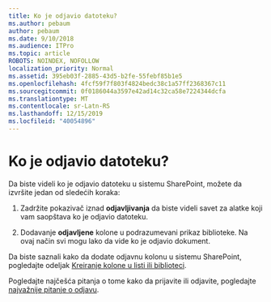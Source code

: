 ```yaml
---
title: Ko je odjavio datoteku?
ms.author: pebaum
author: pebaum
ms.date: 9/10/2018
ms.audience: ITPro
ms.topic: article
ROBOTS: NOINDEX, NOFOLLOW
localization_priority: Normal
ms.assetid: 395eb03f-2885-43d5-b2fe-55febf85b1e5
ms.openlocfilehash: 4fcf59f7f803f4824bedc38c1a57ff2368367c11
ms.sourcegitcommit: 0f0186044a3597e42ad14c32ca58e7224344dcfa
ms.translationtype: MT
ms.contentlocale: sr-Latn-RS
ms.lasthandoff: 12/15/2019
ms.locfileid: "40054896"
---
```

# <a name="who-has-a-file-checked-out"></a>Ko je odjavio datoteku?

Da biste videli ko je odjavio datoteku u sistemu SharePoint, možete da izvršite jedan od sledećih koraka:
  
1. Zadržite pokazivač iznad **odjavljivanja** da biste videli savet za alatke koji vam saopštava ko je odjavio datoteku. 
    
2. Dodavanje **odjavljene** kolone u podrazumevani prikaz biblioteke. Na ovaj način svi mogu lako da vide ko je odjavio dokument. 
    
Da biste saznali kako da dodate odjavnu kolonu u sistemu SharePoint, pogledajte odeljak [Kreiranje kolone u listi ili biblioteci](https://go.microsoft.com/fwlink/?linkid=2019591). 
  
Pogledajte najčešća pitanja o tome kako da prijavite ili odjavite, pogledajte [najvažnije pitanje o odjavu](https://go.microsoft.com/fwlink/?linkid=2018786).
  

